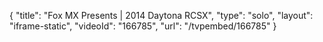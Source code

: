 {
    "title": "Fox MX Presents | 2014 Daytona RCSX",
    "type": "solo",
    "layout": "iframe-static",
    "videoId": "166785",
    "url": "\/tvpembed\/166785"
}